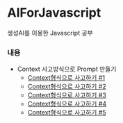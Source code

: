 # AIForJavascript
생성AI를 이용한 Javascript 공부

### 내용

- Context 사고방식으로 Prompt 만들기
	+ [Context형식으로 사고하기 #1](doc/1.context/Context_thinking_1.md)
	+ [Context형식으로 사고하기 #2](doc/1.context/Context_thinking_2.md)
	+ [Context형식으로 사고하기 #3](doc/1.context/Context_thinking_3.md)
	+ [Context형식으로 사고하기 #4](doc/1.context/Context_thinking_4.md)
	+ [Context형식으로 사고하기 #5](doc/1.context/Context_thinking_5.md)
